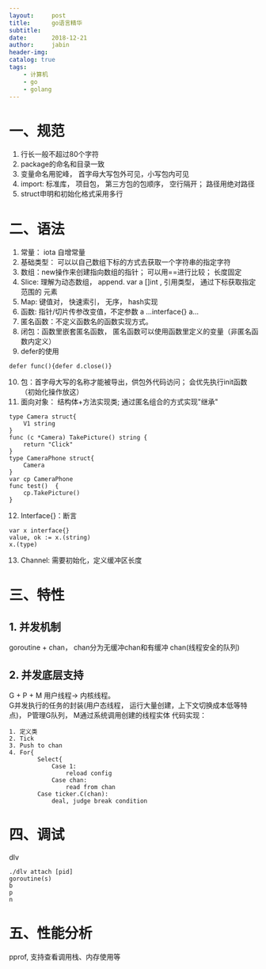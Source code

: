 ```yaml
---
layout:     post
title:      go语言精华
subtitle:   
date:       2018-12-21
author:     jabin
header-img: 
catalog: true
tags:
    - 计算机
    - go
    - golang
---
```


# 一、规范
1.  行长一般不超过80个字符
2. 	package的命名和目录一致
3. 	变量命名用驼峰， 首字母大写包外可见，小写包内可见
4. 	import: 标准库， 项目包， 第三方包的包顺序， 空行隔开； 路径用绝对路径
5.  struct申明和初始化格式采用多行

# 二、语法
1. 常量： iota  自增常量
2. 基础类型： 可以以自己数组下标的方式去获取一个字符串的指定字符
3. 数组：new操作来创建指向数组的指针；  可以用==进行比较； 长度固定
4. Slice:  理解为动态数组， append.   var a []int ,  引用类型， 通过下标获取指定范围的 元素
5. Map: 键值对， 快速索引， 无序， hash实现
6. 函数: 指针/切片传参改变值，不定参数 a …interface{}  a…
7. 匿名函数：不定义函数名的函数实现方式。
8. 闭包：函数里嵌套匿名函数， 匿名函数可以使用函数里定义的变量（非匿名函数内定义）
9. defer的使用
```
defer func(){defer d.close()}
```

10. 包：首字母大写的名称才能被导出，供包外代码访问； 会优先执行init函数（初始化操作放这）  
11. 面向对象： 结构体+方法实现类;  通过匿名组合的方式实现"继承"
```
type Camera struct{
	V1 string
}  
func (c *Camera) TakePicture() string { 
	return "Click"
}          
type CameraPhone struct{
	Camera
}       
var cp CameraPhone
func test()  {
	cp.TakePicture()
}
```

12. Interface{}：断言
```
var x interface{}    
value, ok := x.(string)   
x.(type)
```

13. Channel:  需要初始化，定义缓冲区长度

# 三、特性
## 1. 并发机制
goroutine  + chan，  chan分为无缓冲chan和有缓冲 chan(线程安全的队列)
## 2. 并发底层支持
G + P + M   用户线程-> 内核线程。  
G并发执行的任务的封装(用户态线程， 运行大量创建，上下文切换成本低等特点)， P管理G队列， M通过系统调用创建的线程实体
代码实现：

```
1. 定义类
2. Tick  
3. Push to chan
4. For{
		Select{
			Case 1: 
			    reload config
			Case chan: 
			    read from chan 
        Case ticker.C(chan): 
            deal, judge break condition
```

# 四、调试
dlv
```
./dlv attach [pid]
goroutine(s)
b 
p
n
```

# 五、性能分析
pprof, 支持查看调用栈、内存使用等
